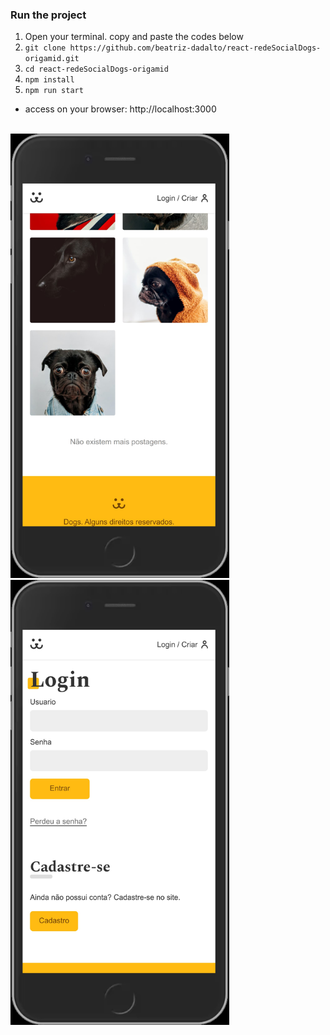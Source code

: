 ### Run the project

1. Open your terminal. copy and paste the codes below
2. `git clone https://github.com/beatriz-dadalto/react-redeSocialDogs-origamid.git`
3. `cd react-redeSocialDogs-origamid`
4. `npm install`
5. `npm run start`

- access on your browser: http://localhost:3000

<br>

<img src="https://github.com/beatriz-dadalto/react-redeSocialDogs-origamid/blob/main/demo-image1.jpg" width="350px" >
<br>
<img src="https://github.com/beatriz-dadalto/react-redeSocialDogs-origamid/blob/main/demo-image2.jpg" width="350px" >
